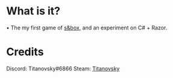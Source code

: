 # What is it?
• The my first game of [s&box](https://sbox.facepunch.com/about/), and an experiment on C# + Razor. 

# Credits
Discord: Titanovsky#6866
Steam: [Titanovsky](https://steamcommunity.com/id/titanovsky/)
